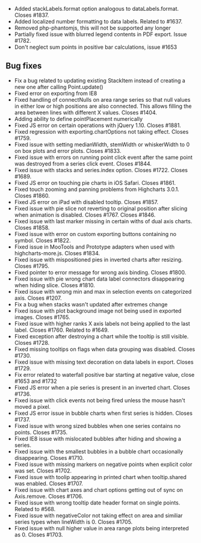 - Added stackLabels.format option analogous to dataLabels.format. Closes #1837.
- Added localized number formatting to data labels. Related to #1637.
- Removed php-phantomjs, this will not be supported any longer
- Partially fixed issue with blurred legend contents in PDF export. Issue #1782.
- Don't neglect sum points in positive bar calculations, issue #1653
## Bug fixes 
- Fix a bug related to updating existing StackItem instead of creating a new one after calling Point.update()
- Fixed error on exporting from IE8
- Fixed handling of connectNulls on area range series so that null values in either low or high positions are also connected. This allows filling the area between lines with different X values. Closes #1404.
- Adding ability to define pointPlacement numerically
- Fixed JS error on certain operations with jQuery 1.10. Closes #1881.
- Fixed regression with exporting.chartOptions not taking effect. Closes #1759.
- Fixed issue with setting medianWidth, stemWidth or whiskerWidth to 0 on box plots and error plots. Closes #1833.
- Fixed issue with errors on running point click event after the same point was destroyed from a series click event. Closes #1844.
- Fixed issue with stacks and series.index option. Closes #1722. Closes #1689.
- Fixed JS error on touching pie charts in iOS Safari. Closes #1861.
- Fixed touch zooming and panning problems from Highcharts 3.0.1. Closes #1860.
- Fixed JS error on iPad with disabled tooltip. Closes #1857.
- Fixed issue with pie slice not reverting to original position after slicing when animation is disabled. Closes #1767. Closes #1846.
- Fixed issue with last marker missing in certain withs of dual axis charts. Closes #1858.
- Fixed issue with error on custom exporting buttons containing no symbol. Closes #1822.
- Fixed issue in MooTools and Prototype adapters when used with highcharts-more.js. Closes #1834.
- Fixed issue with mispositioned pies in inverted charts after resizing. Closes #1795.
- Fixed pointer to error message for wrong axis binding. Closes #1800.
- Fixed issue with pie wrong chart data label connectors disappearing when hiding slice. Closes #1810.
- Fixed issue with wrong min and max in selection events on categorized axis. Closes #1207.
- Fix a bug when stacks wasn't updated after extremes change
- Fixed issue with plot background image not being used in exported images. Closes #1765.
- Fixed issue with higher ranks X axis labels not being applied to the last label. Closes #1760. Related to #1649.
- Fixed exception after destroying a chart while the tooltip is still visible. Closes #1728.
- Fixed missing tooltips on flags when data grouping was disabled. Closes #1730.
- Fixed issue with missing text decoration on data labels in export. Closes #1729.
- Fix error related to waterfall positive bar starting at negative value, close #1653 and #1732
- Fixed JS error when a pie series is present in an inverted chart. Closes #1736.
- Fixed issue with click events not being fired unless the mouse hasn't moved a pixel.
- Fixed JS error issue in bubble charts when first series is hidden. Closes #1737.
- Fixed issue with wrong sized bubbles when one series contains no points. Closes #1735.
- Fixed IE8 issue with mislocated bubbles after hiding and showing a series.
- Fixed issue with the smallest bubbles in a bubble chart occasionally disappearing. Closes #1710.
- Fixed issue with missing markers on negative points when explicit color was set. Closes #1702.
- Fixed issue with toolip appearing in printed chart when tooltip.shared was enabled. Closes #1707.
- Fixed issue with chart axes and chart options getting out of sync on Axis.remove. Closes #1706.
- Fixed issue with wrong tooltip date header format on single points. Related to #568.
- Fixed issue with negativeColor not taking effect on area and similiar series types when lineWidth is 0. Closes #1705.
- Fixed issue with null higher value in area range plots being interpreted as 0. Closes #1703.